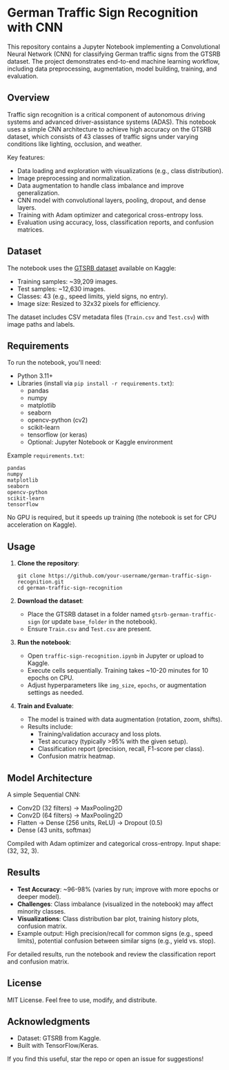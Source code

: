 # German Traffic Sign Recognition with CNN

This repository contains a Jupyter Notebook implementing a Convolutional Neural Network (CNN) for classifying German traffic signs from the GTSRB dataset. The project demonstrates end-to-end machine learning workflow, including data preprocessing, augmentation, model building, training, and evaluation.

## Overview
Traffic sign recognition is a critical component of autonomous driving systems and advanced driver-assistance systems (ADAS). This notebook uses a simple CNN architecture to achieve high accuracy on the GTSRB dataset, which consists of 43 classes of traffic signs under varying conditions like lighting, occlusion, and weather.

Key features:
- Data loading and exploration with visualizations (e.g., class distribution).
- Image preprocessing and normalization.
- Data augmentation to handle class imbalance and improve generalization.
- CNN model with convolutional layers, pooling, dropout, and dense layers.
- Training with Adam optimizer and categorical cross-entropy loss.
- Evaluation using accuracy, loss, classification reports, and confusion matrices.

## Dataset
The notebook uses the [GTSRB dataset](https://www.kaggle.com/datasets/meowmeowmeowmeowmeow/gtsrb-german-traffic-sign) available on Kaggle:
- Training samples: ~39,209 images.
- Test samples: ~12,630 images.
- Classes: 43 (e.g., speed limits, yield signs, no entry).
- Image size: Resized to 32x32 pixels for efficiency.

The dataset includes CSV metadata files (`Train.csv` and `Test.csv`) with image paths and labels.

## Requirements
To run the notebook, you'll need:
- Python 3.11+
- Libraries (install via `pip install -r requirements.txt`):
  - pandas
  - numpy
  - matplotlib
  - seaborn
  - opencv-python (cv2)
  - scikit-learn
  - tensorflow (or keras)
  - Optional: Jupyter Notebook or Kaggle environment

Example `requirements.txt`:
```
pandas
numpy
matplotlib
seaborn
opencv-python
scikit-learn
tensorflow
```

No GPU is required, but it speeds up training (the notebook is set for CPU acceleration on Kaggle).

## Usage
1. **Clone the repository**:
   ```
   git clone https://github.com/your-username/german-traffic-sign-recognition.git
   cd german-traffic-sign-recognition
   ```

2. **Download the dataset**:
   - Place the GTSRB dataset in a folder named `gtsrb-german-traffic-sign` (or update `base_folder` in the notebook).
   - Ensure `Train.csv` and `Test.csv` are present.

3. **Run the notebook**:
   - Open `traffic-sign-recognition.ipynb` in Jupyter or upload to Kaggle.
   - Execute cells sequentially. Training takes ~10-20 minutes for 10 epochs on CPU.
   - Adjust hyperparameters like `img_size`, `epochs`, or augmentation settings as needed.

4. **Train and Evaluate**:
   - The model is trained with data augmentation (rotation, zoom, shifts).
   - Results include:
     - Training/validation accuracy and loss plots.
     - Test accuracy (typically >95% with the given setup).
     - Classification report (precision, recall, F1-score per class).
     - Confusion matrix heatmap.

## Model Architecture
A simple Sequential CNN:
- Conv2D (32 filters) → MaxPooling2D
- Conv2D (64 filters) → MaxPooling2D
- Flatten → Dense (256 units, ReLU) → Dropout (0.5)
- Dense (43 units, softmax)

Compiled with Adam optimizer and categorical cross-entropy. Input shape: (32, 32, 3).

## Results
- **Test Accuracy**: ~96-98% (varies by run; improve with more epochs or deeper model).
- **Challenges**: Class imbalance (visualized in the notebook) may affect minority classes.
- **Visualizations**: Class distribution bar plot, training history plots, confusion matrix.
- Example output: High precision/recall for common signs (e.g., speed limits), potential confusion between similar signs (e.g., yield vs. stop).

For detailed results, run the notebook and review the classification report and confusion matrix.


## License
MIT License. Feel free to use, modify, and distribute.

## Acknowledgments
- Dataset: GTSRB from Kaggle.
- Built with TensorFlow/Keras.

If you find this useful, star the repo or open an issue for suggestions!

